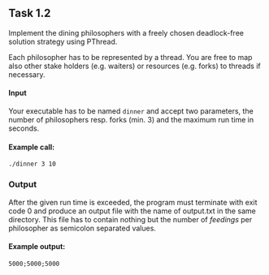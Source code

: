 ## Task 1.2

Implement the dining philosophers with a freely chosen deadlock-free solution strategy using PThread. 

Each philosopher has to be represented by a thread. You are free to map also other stake holders (e.g. waiters) or resources (e.g. forks) to threads if necessary.

#### Input

Your executable has to be named `dinner` and accept two parameters, the number of philosophers resp. forks (min. 3) and the maximum run time in seconds.

#### Example call:

    ./dinner 3 10


### Output

After the given run time is exceeded, the program must terminate with exit code 0 and produce an output file with the name of output.txt in the same directory. This file has to contain nothing but the number of *feedings* per philosopher as semicolon separated values.

#### Example output: 

    5000;5000;5000